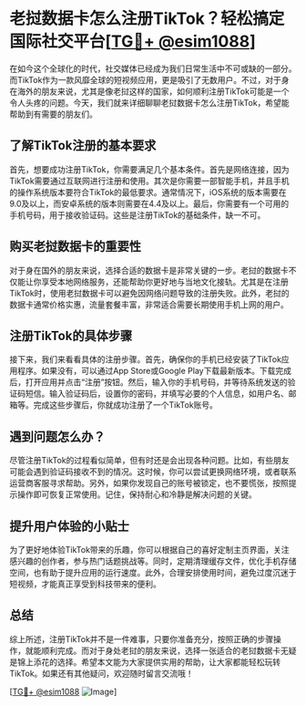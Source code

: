 # 老挝数据卡怎么注册TikTok？轻松搞定国际社交平台[[TG💪+ @esim1088](https://t.me/s/esim1088)]

在如今这个全球化的时代，社交媒体已经成为我们日常生活中不可或缺的一部分。而TikTok作为一款风靡全球的短视频应用，更是吸引了无数用户。不过，对于身在海外的朋友来说，尤其是像老挝这样的国家，如何顺利注册TikTok可能是一个令人头疼的问题。今天，我们就来详细聊聊老挝数据卡怎么注册TikTok，希望能帮助到有需要的朋友们。

## 了解TikTok注册的基本要求

首先，想要成功注册TikTok，你需要满足几个基本条件。首先是网络连接，因为TikTok需要通过互联网进行注册和使用。其次是你需要一部智能手机，并且手机的操作系统版本要符合TikTok的最低要求。通常情况下，iOS系统的版本需要在9.0及以上，而安卓系统的版本则需要在4.4及以上。最后，你需要有一个可用的手机号码，用于接收验证码。这些是注册TikTok的基础条件，缺一不可。

## 购买老挝数据卡的重要性

对于身在国外的朋友来说，选择合适的数据卡是非常关键的一步。老挝的数据卡不仅能让你享受本地网络服务，还能帮助你更好地与当地文化接轨。尤其是在注册TikTok时，使用老挝数据卡可以避免因网络问题导致的注册失败。此外，老挝的数据卡通常价格实惠，流量套餐丰富，非常适合需要长期使用手机上网的用户。

## 注册TikTok的具体步骤

接下来，我们来看看具体的注册步骤。首先，确保你的手机已经安装了TikTok应用程序。如果没有，可以通过App Store或Google Play下载最新版本。下载完成后，打开应用并点击“注册”按钮。然后，输入你的手机号码，并等待系统发送的验证码短信。输入验证码后，设置你的密码，并填写必要的个人信息，如用户名、邮箱等。完成这些步骤后，你就成功注册了一个TikTok账号。

## 遇到问题怎么办？

尽管注册TikTok的过程看似简单，但有时还是会出现各种问题。比如，有些朋友可能会遇到验证码接收不到的情况。这时候，你可以尝试更换网络环境，或者联系运营商客服寻求帮助。另外，如果你发现自己的账号被锁定，也不要慌张，按照提示操作即可恢复正常使用。记住，保持耐心和冷静是解决问题的关键。

## 提升用户体验的小贴士

为了更好地体验TikTok带来的乐趣，你可以根据自己的喜好定制主页界面，关注感兴趣的创作者，参与热门话题挑战等。同时，定期清理缓存文件，优化手机存储空间，也有助于提升应用的运行速度。此外，合理安排使用时间，避免过度沉迷于短视频，才能真正享受到科技带来的便利。

## 总结

综上所述，注册TikTok并不是一件难事，只要你准备充分，按照正确的步骤操作，就能顺利完成。而对于身处老挝的朋友来说，选择一张适合的老挝数据卡无疑是锦上添花的选择。希望本文能为大家提供实用的帮助，让大家都能轻松玩转TikTok。如果还有其他疑问，欢迎随时留言交流哦！

[[TG💪+ @esim1088](https://t.me/s/esim1088) ![Image](https://i.postimg.cc/4NQfJmqS/Snipaste-2025-05-13-00-14-12.png)]